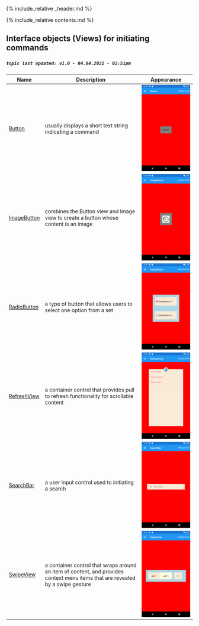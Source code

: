 {% include_relative _header.md %}

{% include_relative contents.md %}

Interface objects (Views) for initiating commands
------
##### `topic last updated: v1.0 - 04.04.2021 - 02:51pm`

| Name                                             | Description                                                                                                                    | Appearance                                                        |
|--------------------------------------------------|--------------------------------------------------------------------------------------------------------------------------------|-------------------------------------------------------------------|
| [Button](view-if-ini-button.html#button)           | usually displays a short text string indicating a command                                                                      | <img src="images/view/Button-adr-styled.png" width="300">        |
| [ImageButton](view-if-ini-imagebutton.html#imagebutton) | combines the Button view and Image view to create a button whose content is an image                                           | <img src="images/view/ImageButton-adr-styled.png" width="300">   |
| [RadioButton](view-if-ini-radiobutton.html#radiobutton) | a type of button that allows users to select one option from a set                                                             | <img src="images/view/RadioButton-adr-styled.png" width="300">   |
| [RefreshView](view-if-ini-refreshview.html#refreshview) | a container control that provides pull to refresh functionality for scrollable content                                         | <img src="images/view/RefreshView-adr-styled.png" width="300">   |
| [SearchBar](view-if-ini-searchbar.html#searchbar)     | a user input control used to initiating a search                                                                               | <img src="images/view/SearchBar-adr-styled.png" width="300">     |
| [SwipeView](view-if-ini-swipeview.html#swipeview)     | a container control that wraps around an item of content, and provides context menu items that are revealed by a swipe gesture | <img src="images/view/SwipeView-adr-styled.png" width="300">     |